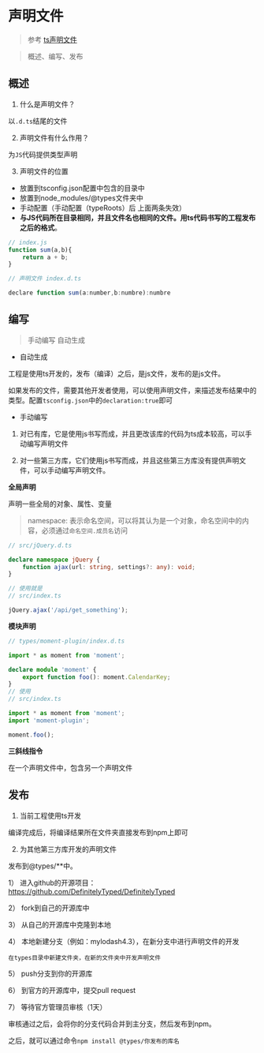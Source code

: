 <!--
 * @Author: 钱巍
 * @Date: 2022-12-13 15:26:10
 * @LastEditTime: 2022-12-13 15:42:27
 * @LastEditors: 钱巍
 * @Description: 
 * @FilePath: \auto.javascriptd:\wei.qian\learn\docs\page\typeScript\声明文件.md
 * 没有理想，何必远方。
-->
# 声明文件

> 参考 [ts声明文件](https://ts.xcatliu.com/basics/declaration-files.html)

> 概述、编写、发布

## 概述

1. 什么是声明文件？

以```.d.ts```结尾的文件

2. 声明文件有什么作用？

为```JS```代码提供类型声明

3. 声明文件的位置

- 放置到tsconfig.json配置中包含的目录中
- 放置到node_modules/@types文件夹中
- 手动配置（手动配置（typeRoots）后 上面两条失效）
- **与JS代码所在目录相同，并且文件名也相同的文件。用ts代码书写的工程发布之后的格式**。
```js
// index.js
function sum(a,b){
    return a + b;
}

// 声明文件 index.d.ts

declare function sum(a:number,b:numbre):numbre


```
## 编写

> 手动编写  自动生成

- 自动生成

工程是使用ts开发的，发布（编译）之后，是js文件，发布的是js文件。

如果发布的文件，需要其他开发者使用，可以使用声明文件，来描述发布结果中的类型。配置```tsconfig.json```中的```declaration:true```即可

- 手动编写

1. 对已有库，它是使用js书写而成，并且更改该库的代码为ts成本较高，可以手动编写声明文件

2. 对一些第三方库，它们使用js书写而成，并且这些第三方库没有提供声明文件，可以手动编写声明文件。



**全局声明**

声明一些全局的对象、属性、变量

> namespace: 表示命名空间，可以将其认为是一个对象，命名空间中的内容，必须通过```命名空间.成员名```访问

```ts
// src/jQuery.d.ts

declare namespace jQuery {
    function ajax(url: string, settings?: any): void;
}

// 使用就是
// src/index.ts

jQuery.ajax('/api/get_something');

```

**模块声明**

```ts
// types/moment-plugin/index.d.ts

import * as moment from 'moment';

declare module 'moment' {
    export function foo(): moment.CalendarKey;
}
// 使用
// src/index.ts

import * as moment from 'moment';
import 'moment-plugin';

moment.foo();
```


**三斜线指令**

在一个声明文件中，包含另一个声明文件

## 发布

1. 当前工程使用ts开发

编译完成后，将编译结果所在文件夹直接发布到npm上即可

2. 为其他第三方库开发的声明文件

发布到@types/**中。

1） 进入github的开源项目：https://github.com/DefinitelyTyped/DefinitelyTyped

2） fork到自己的开源库中

3） 从自己的开源库中克隆到本地

4） 本地新建分支（例如：mylodash4.3），在新分支中进行声明文件的开发

    在types目录中新建文件夹，在新的文件夹中开发声明文件

5） push分支到你的开源库

6） 到官方的开源库中，提交pull request

7） 等待官方管理员审核（1天）

审核通过之后，会将你的分支代码合并到主分支，然后发布到npm。

之后，就可以通过命令```npm install @types/你发布的库名```